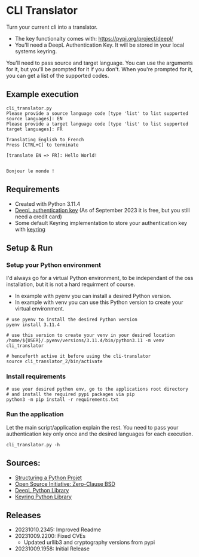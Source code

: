 # CLI Translator

Turn your current cli into a translator.

- The key functionalty comes with: https://pypi.org/project/deepl/
- You'll need a DeepL Authentication Key. It will be stored in your local systems keyring.

You'll need to pass source and target language. You can use the arguments for it,
but you'll be prompted for it if you don't. When you're prompted for it, you can get a list
of the supported codes.

## Example execution

~~~
cli_translator.py
Please provide a source language code [type 'list' to list supported source languages]: EN
Please provide a target language code [type 'list' to list supported target languages]: FR

Translating English to French
Press [CTRL+C] to terminate

[translate EN => FR]: Hello World!


Bonjour le monde !
~~~

## Requirements

- Created with Python 3.11.4
- [DeepL authentication key](https://www.deepl.com) (As of September 2023 it is free, but you still need a credit card)
- Some default Keyring implementation to store your authentication key with [keyring](https://pypi.org/project/keyring/)

## Setup & Run

### Setup your Python environment

I'd always go for a virtual Python environment, to be independant of the oss installation,
but it is not a hard requirment of course.

* In example with pyenv you can install a desired Python version.
* In example with venv you can use this Python version to create your virtual environment.

~~~
# use pyenv to install the desired Python version
pyenv install 3.11.4

# use this version to create your venv in your desired location
/home/${USER}/.pyenv/versions/3.11.4/bin/python3.11 -m venv cli_translator

# henceforth active it before using the cli-translator
source cli_translator_2/bin/activate
~~~

### Install requirements

~~~
# use your desired python env, go to the applications root directory
# and install the required pypi packages via pip
python3 -m pip install -r requirements.txt
~~~

### Run the application

Let the main script/application explain the rest. You need to pass your
authentication key only once and the desired languages for each execution.

~~~
cli_translator.py -h
~~~

## Sources:

- [Structuring a Python Projet](https://realpython.com/python-application-layouts/)
- [Open Source Initiative: Zero-Clause BSD](https://opensource.org/license/0bsd/)
- [DeepL Python Library](https://pypi.org/project/deepl/)
- [Keyring Python Library](https://pypi.org/project/keyring/)

## Releases

- 20231010.2345: Improved Readme
- 20231009.2200: Fixed CVEs
  - Updated urllib3 and cryptography versions from pypi
- 20231009.1958: Initial Release
